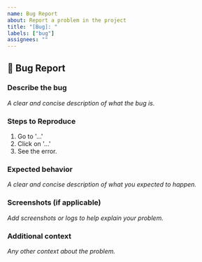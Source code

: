 ```yaml
---
name: Bug Report
about: Report a problem in the project
title: "[Bug]: "
labels: ["bug"]
assignees: ""
---
```


## 🐞 Bug Report

### Describe the bug
_A clear and concise description of what the bug is._

### Steps to Reproduce
1. Go to '...'
2. Click on '...'
3. See the error.

### Expected behavior
_A clear and concise description of what you expected to happen._

### Screenshots (if applicable)
_Add screenshots or logs to help explain your problem._

### Additional context
_Any other context about the problem._
